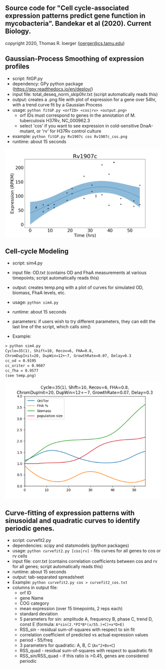 Source code for "Cell cycle-associated expression patterns predict 
gene function in mycobacteria". Bandekar et al (2020). Current Biology.
-----------------------------------------------
copyright 2020, Thomas R. Ioerger (ioerger@cs.tamu.edu)


Gaussian-Process Smoothing of expression profiles
-------------------------------------------------

- script: fitGP.py
- dependency: GPy python package (https://gpy.readthedocs.io/en/deploy/)
- input file: total_deseq_norm_skip0hr.txt (script automatically reads this)
- output: creates a .png file with plot of expression for a gene over 54hr, with a trend curve fit by a Gaussian Process
- usage: `python fitGP.py <orfID> <cos|rv> <output.png>`
  - orf IDs must correspond to genes in the annotation of M. tuberculosis H37Rv, NC_000962.3
  - select 'cos' if you want to see expression in cold-sensitive DnaA-mutant, or 'rv' for H37Rv control culture
- example: `python fitGP.py Rv1907c cos Rv1907c_cos.png`
- runtime: about 15 seconds

![](Rv1907c_cos.png)


Cell-cycle Modeling
-------------------

- script: sim4.py
- input file: OD.txt (contains OD and FhaA measurements at various timepoints; script automatically reads this)
- output: creates temp.png with a plot of curves for simulated OD, biomass, FhaA levels, etc.
- usage: `python sim4.py`
- runtime: about 15 seconds
- parameters: if users wish to try different parameters, they can edit the last line of the script, which calls sim()

- Example: 
```
> python sim4.py
Cycle=35(1), Shift=10, Recov=6, FHA=0.8,
ChromDupInit=20, DupWin=12+~7, GrowthRate=0.07, Delay=0.3
cc_od = 0.9195
cc_oriter = 0.9607
cc_fha = 0.9577
(see temp.png)
```

![](sim4.png)

Curve-fitting of expression patterns with sinusoidal and quadratic 
curves to identify periodic genes.
------------------------------------------------------------------

- script: curvefit2.py
- dependencies: scipy and statsmodels (python packages)
- usage: `python curvefit2.py [cos|rv]` - fits curves for all genes to cos or rv cells
- input file: corr.txt (contains correlation coefficients between cos and rv for all genes; script automatically reads this)
- runtime: about 15 seconds
- output: tab-separated spreadsheet
- Example: `python curvefit2.py cos > curvefit2_cos.txt`
- columns in output file:
  -  orf ID
  -  gene Name
  -  COG category
  -  mean expression (over 15 timepoints, 2 reps each)
  -  standard deviation
  -  5 parameters for sin: amplitude A, frequency B, phase C, trend D, const E (formula: `A*sin(2.*PI*B*(x/55.)+C)+x*D+E)`
  -  RSS_sin - residual sum-of-squares with respect to sin fit
  -  correlation coefficient of predicted vs actual expression values
  -  period - 55/freq
  -  3 parameters for quadratic: A, B, C (`Ax^2+Bx+C`)
  -  RSS_quad - residual sum-of-squares with respect to quadratic fit
  -  RSS_sin/RSS_quad - if this ratio is >0.45, genes are considered periodic

